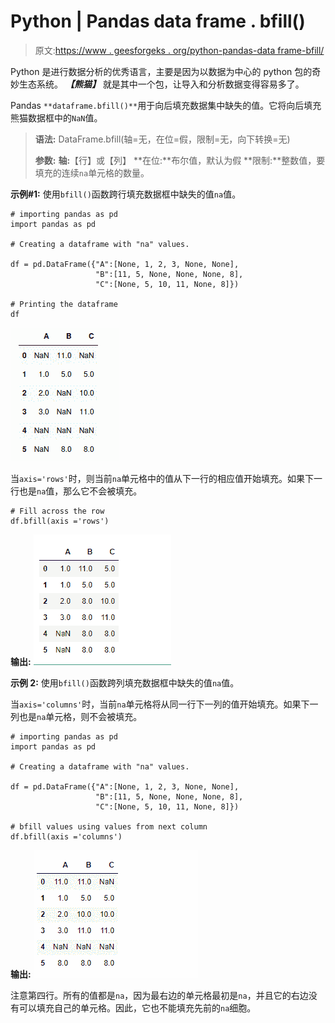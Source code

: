 # Python | Pandas data frame . bfill()

> 原文:[https://www . geesforgeks . org/python-pandas-data frame-bfill/](https://www.geeksforgeeks.org/python-pandas-dataframe-bfill/)

Python 是进行数据分析的优秀语言，主要是因为以数据为中心的 python 包的奇妙生态系统。 ***【熊猫】*** 就是其中一个包，让导入和分析数据变得容易多了。

Pandas `**dataframe.bfill()**`用于向后填充数据集中缺失的值。它将向后填充熊猫数据框中的`NaN`值。

> **语法:** DataFrame.bfill(轴=无，在位=假，限制=无，向下转换=无)
> 
> **参数:**
> **轴:**【行】或【列】
> **在位:**布尔值，默认为假
> **限制:**整数值，要填充的连续`na`单元格的数量。

**示例#1:** 使用`bfill()`函数跨行填充数据框中缺失的值`na`值。

```
# importing pandas as pd
import pandas as pd

# Creating a dataframe with "na" values.

df = pd.DataFrame({"A":[None, 1, 2, 3, None, None], 
                   "B":[11, 5, None, None, None, 8],
                   "C":[None, 5, 10, 11, None, 8]})

# Printing the dataframe
df
```

![](img/2665c9c64542ac1a9b27e2683c35f382.png)

当`axis='rows'`时，则当前`na`单元格中的值从下一行的相应值开始填充。如果下一行也是`na`值，那么它不会被填充。

```
# Fill across the row
df.bfill(axis ='rows')
```

**输出:**
![](img/9a1683de48354e9327e21649f6cad201.png)

**示例 2:** 使用`bfill()`函数跨列填充数据框中缺失的值`na`值。

当`axis='columns'`时，当前`na`单元格将从同一行下一列的值开始填充。如果下一列也是`na`单元格，则不会被填充。

```
# importing pandas as pd
import pandas as pd

# Creating a dataframe with "na" values.

df = pd.DataFrame({"A":[None, 1, 2, 3, None, None],
                   "B":[11, 5, None, None, None, 8],
                   "C":[None, 5, 10, 11, None, 8]})

# bfill values using values from next column
df.bfill(axis ='columns')
```

**输出:**
![](img/322d9c58df6371296e1218d3b4844373.png)

注意第四行。所有的值都是`na`，因为最右边的单元格最初是`na`，并且它的右边没有可以填充自己的单元格。因此，它也不能填充先前的`na`细胞。